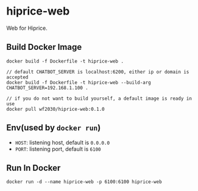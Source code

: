 # hiprice-web
Web for Hiprice.

## Build Docker Image
```
docker build -f Dockerfile -t hiprice-web .

// default CHATBOT_SERVER is localhost:6200, either ip or domain is accepted
docker build -f Dockerfile -t hiprice-web --build-arg CHATBOT_SERVER=192.168.1.100 .

// if you do not want to build yourself, a default image is ready in use
docker pull wf2030/hiprice-web:0.1.0
```

## Env(used by `docker run`)
- `HOST`: listening host, default is `0.0.0.0`
- `PORT`: listening port, default is `6100`

## Run In Docker
`docker run -d --name hiprice-web -p 6100:6100 hiprice-web`
